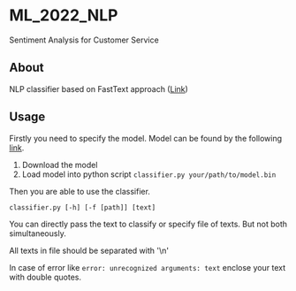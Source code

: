 # ML_2022_NLP
Sentiment Analysis for Customer Service

## About
NLP classifier based on FastText approach ([Link](https://arxiv.org/abs/1612.03651))

## Usage

Firstly you need to specify the model. Model can be found by the following [link](https://drive.google.com/file/d/1gHuam8iRaGZZJ3jwAGrHy6E40a8_k8yT/view?usp=sharing).

1. Download the model
2. Load model into python script `classifier.py your/path/to/model.bin`

Then you are able to use the classifier.

```console
classifier.py [-h] [-f [path]] [text]
```

You can directly pass the text to classify or specify file of texts.
But not both simultaneously.

All texts in file should be separated with '\n'

In case of error like `error: unrecognized arguments: text` enclose your text with double quotes.
